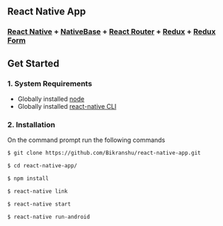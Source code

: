 
## React Native App

###  [React Native](https://facebook.github.io/react-native/docs/getting-started.html) + [NativeBase](http://nativebase.io/) + [React Router](https://github.com/ReactTraining/react-router) + [Redux](http://redux.js.org) + [Redux Form](https://github.com/erikras/redux-form) 


## Get Started

### 1. System Requirements

* Globally installed [node](https://nodejs.org/en/)
* Globally installed [react-native CLI](https://facebook.github.io/react-native/docs/getting-started.html)


### 2. Installation

On the command prompt run the following commands

```sh
$ git clone https://github.com/Bikranshu/react-native-app.git

$ cd react-native-app/

$ npm install
```

```sh
$ react-native link
```
```sh
$ react-native start
```
```sh
$ react-native run-android
```